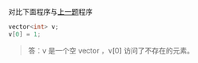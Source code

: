 对比下面程序与[上一题](./quiz_11.24.md)程序

```cpp
vector<int> v;
v[0] = 1;
```

> 答：v 是一个空 vector ，v[0] 访问了不存在的元素。
